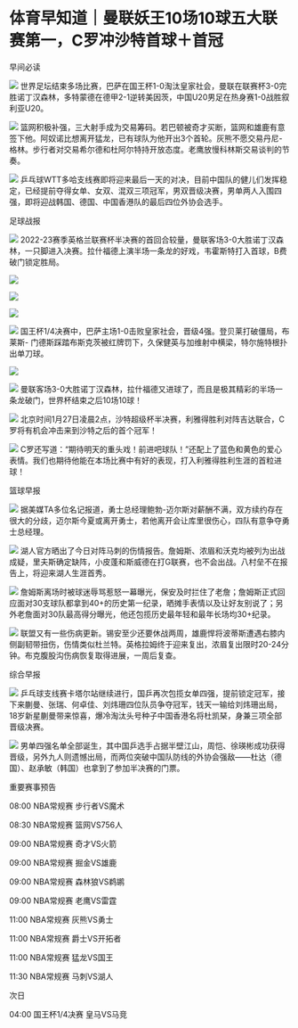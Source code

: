 # 体育早知道｜曼联妖王10场10球五大联赛第一，C罗冲沙特首球＋首冠

早间必读

![](https://inews.gtimg.com/news_bt/OU6Q94VeIOHFhsZ5Q9G2l6EM4qs6X9huH7kzkbwRiNRQwAA/1000)
世界足坛结束多场比赛，巴萨在国王杯1-0淘汰皇家社会，曼联在联赛杯3-0完胜诺丁汉森林，多特蒙德在德甲2-1逆转美因茨，中国U20男足在热身赛1-0战胜叙利亚U20。

![](https://inews.gtimg.com/news_bt/Oluds2XKLqEju_WBpx8-KWBZ2ZWF_3LO49A4tP0hFRwswAA/1000)
篮网积极补强，三大射手成为交易筹码。若巴顿被奇才买断，篮网和雄鹿有意签下他。阿奴诺比想离开猛龙，已有球队为他开出3个首轮。灰熊不愿交易丹尼-
格林。步行者对交易希尔德和杜阿尔特持开放态度。老鹰放慢科林斯交易谈判的节奏。

![](https://inews.gtimg.com/news_bt/OqHe76tsw7kUqwuB1AEbqXQPEICJP5J5GNVWbTFTHqw60AA/1000)
乒乓球WTT多哈支线赛即将迎来最后一天的对决，目前中国队的健儿们发挥稳定，已经提前夺得女单、女双、混双三项冠军，男双晋级决赛，男单两人入围四强，即将迎战韩国、德国、中国香港队的最后四位外协会选手。

足球战报

![](https://inews.gtimg.com/newsapp_bt/0/15627413591/1000)
2022-23赛季英格兰联赛杯半决赛的首回合较量，曼联客场3-0大胜诺丁汉森林，一只脚进入决赛。拉什福德上演半场一条龙的好戏，韦霍斯特打入首球，B费破门锁定胜局。

![](https://inews.gtimg.com/newsapp_match/0/15627410542/0)

![](https://inews.gtimg.com/newsapp_match/0/15627413495/0)

![](https://inews.gtimg.com/news_bt/GtZejA97XLedFGs7I-2e0q_1ML69cF5TMp3YZLo8k_DIMAA/0)

![](https://inews.gtimg.com/news_bt/Oj90udvPQ3VSpwwFz8PYlh8rtOdYcLg0ZHJSdg11ML94UAA/1000)
国王杯1/4决赛中，巴萨主场1-0击败皇家社会，晋级4强。登贝莱打破僵局，布莱斯-
门德斯踩踏布斯克茨被红牌罚下，久保健英与加维射中横梁，特尔施特根扑出单刀球。

![](https://inews.gtimg.com/news_bt/GB2jnPONTIIDHvv8wHdkwBbAycqumQU3JoEJp_riUK2-kAA/0)

![](https://inews.gtimg.com/newsapp_bt/0/15627421972/1000)
曼联客场3-0大胜诺丁汉森林，拉什福德又进球了，而且是极其精彩的半场一条龙破门，世界杯结束之后10场10球！

![](https://inews.gtimg.com/newsapp_bt/0/15627448841/1000)
北京时间1月27日凌晨2点，沙特超级杯半决赛，利雅得胜利对阵吉达联合，C罗将有机会冲击来到沙特之后的首个冠军！

![](https://inews.gtimg.com/newsapp_bt/0/15627447972/1000)
C罗还写道：“期待明天的重头戏！前进吧球队！”还配上了蓝色和黄色的爱心表情。我们也期待他能在本场比赛中有好的表现，打入利雅得胜利生涯的首粒进球！

篮球早报

![](https://inews.gtimg.com/news_bt/OVgUfqoI8C2Fqx85pXAwGoe6RoQ0QgmPjl3LmqaI4pWqwAA/1000)
据美媒TA多位名记报道，勇士总经理鲍勃-迈尔斯对薪酬不满，双方续约存在很大的分歧，迈尔斯今夏或离开勇士，若他离开会让库里很伤心，四队有意争夺勇士总经理。

![](https://inews.gtimg.com/news_bt/OeNdwkp5L4upyhOfd7tGyl0K8Xw5TPVO9LOx2sgGIBHvkAA/1000)
湖人官方晒出了今日对阵马刺的伤情报告。詹姆斯、浓眉和沃克均被列为出战成疑，里夫斯确定缺阵，小皮蓬和斯威德在打G联赛，也不会出战。八村垒不在报告上，将迎来湖人生涯首秀。

![](https://inews.gtimg.com/news_bt/OLCfRVW7aQmbHOIJPyrnx8Ld93JaQU1nw7ziOcXo9ATmkAA/1000)
詹姆斯离场时被球迷辱骂惹怒一幕曝光，保安及时拦住了老詹；詹姆斯正式回应面对30支球队都拿到40+的历史第一纪录，晒摊手表情以及让好友别说了；另外老詹面对30队最高得分曝光，他还包揽历史最年轻和最年长场均30+纪录。

![](https://inews.gtimg.com/news_bt/OoHDNUVUMn5jEZ-Zxi4iAcq85Da--vkdVePR7Bla5ytxcAA/1000)
联盟又有一些伤病更新。锡安至少还要休战两周，雄鹿悍将波蒂斯遭遇右膝内侧副韧带扭伤，伤情类似杜兰特。英格拉姆终于迎来复出，浓眉复出限时20-24分钟。布克腹股沟伤病恢复取得进展，一周后复查。

综合早报

![](https://inews.gtimg.com/news_bt/O8fWMVf5duK5UxpXpMpRC_mQ8lzMFBCIG1f_Bkv5sJuLQAA/1000)
乒乓球支线赛卡塔尔站继续进行，国乒再次包揽女单四强，提前锁定冠军，接下来蒯曼、张瑞、何卓佳、刘炜珊四位队员争夺冠军，钱天一输给刘炜珊出局，18岁新星蒯曼带来惊喜，爆冷淘汰头号种子中国香港名将杜凯琹，身兼三项全部晋级决赛。

![](https://inews.gtimg.com/news_bt/Oa7t_WRJ7nqBZf12VZ9unQtEh5deSNGLn6s9U8lpsdXdUAA/1000)
男单四强名单全部诞生，其中国乒选手占据半壁江山，周恺、徐瑛彬成功获得晋级，另外九人则遗憾出局，而两位突破中国队防线的外协会强敌——杜达（德国）、赵承敏（韩国）也拿到了参加半决赛的门票。

重要赛事预告

08:00 NBA常规赛 步行者VS魔术

08:30 NBA常规赛 篮网VS756人

09:00 NBA常规赛 奇才VS火箭

09:00 NBA常规赛 掘金VS雄鹿

09:00 NBA常规赛 森林狼VS鹈鹕

09:00 NBA常规赛 老鹰VS雷霆

11:00 NBA常规赛 灰熊VS勇士

11:00 NBA常规赛 爵士VS开拓者

11:00 NBA常规赛 猛龙VS国王

11:30 NBA常规赛 马刺VS湖人

次日

04:00 国王杯1/4决赛 皇马VS马竞

